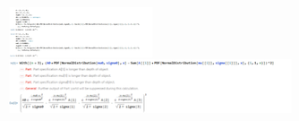 <img src="./infinite_approximation.assets/image-20230324004211651.png" alt="image-20230324004211651" style="zoom:25%;" />

<img src="./infinite_approximation.assets/image-20230324004622787.png" alt="image-20230324004622787" style="zoom:67%;" />